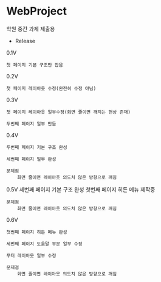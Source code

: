 # WebProject
학원 중간 과제 제출용

- Release

0.1V

    첫 페이지 기본 구조만 잡음

0.2V

    첫 페이지 레이아웃 수정(완전히 수정 아님)

0.3V

    첫 페이지 레이아웃 일부수정(화면 줄이면 깨지는 현상 존재)

    두번째 페이지 일부 만듬

0.4V

    두번째 페이지 기본 구조 완성
    
    세번째 페이지 일부 완성

    문제점
        화면 줄이면 레이아웃 의도치 않은 방향으로 깨짐

0.5V
    세번째 페이지 기본 구조 완성
    첫번째 페이지 히든 메뉴 제작중

    문제점
        화면 줄이면 레이아웃 의도치 않은 방향으로 깨짐
        
0.6V

    첫번째 페이지 히든 메뉴 완성

    세번째 페이지 도움말 부분 일부 수정
    
    푸터 레이아웃 일부 수정

    문제점
        화면 줄이면 레이아웃 의도치 않은 방향으로 깨짐